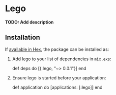 # Lego

**TODO: Add description**

## Installation

If [available in Hex](https://hex.pm/docs/publish), the package can be installed as:

  1. Add lego to your list of dependencies in `mix.exs`:

        def deps do
          [{:lego, "~> 0.0.1"}]
        end

  2. Ensure lego is started before your application:

        def application do
          [applications: [:lego]]
        end
